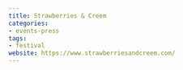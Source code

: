 ```yaml
---
title: Strawberries & Creem
categories:
- events-press
tags:
- festival
website: https://www.strawberriesandcreem.com/
---
```


